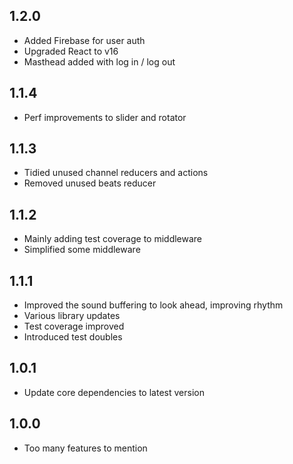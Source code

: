 ## 1.2.0

- Added Firebase for user auth
- Upgraded React to v16
- Masthead added with log in / log out

## 1.1.4

- Perf improvements to slider and rotator

## 1.1.3

- Tidied unused channel reducers and actions
- Removed unused beats reducer

## 1.1.2

- Mainly adding test coverage to middleware
- Simplified some middleware

## 1.1.1

- Improved the sound buffering to look ahead, improving rhythm
- Various library updates
- Test coverage improved
- Introduced test doubles

## 1.0.1

- Update core dependencies to latest version

## 1.0.0

- Too many features to mention
